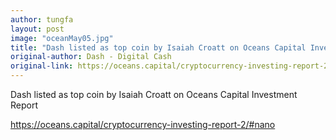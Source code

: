 ```yaml
---
author: tungfa
layout: post
image: "oceanMay05.jpg"
title: "Dash listed as top coin by Isaiah Croatt on Oceans Capital Investment Report"
original-author: Dash - Digital Cash
original-link: https://oceans.capital/cryptocurrency-investing-report-2/#nano
---
```



Dash listed as top coin by Isaiah Croatt on Oceans Capital Investment Report 

<https://oceans.capital/cryptocurrency-investing-report-2/#nano>

